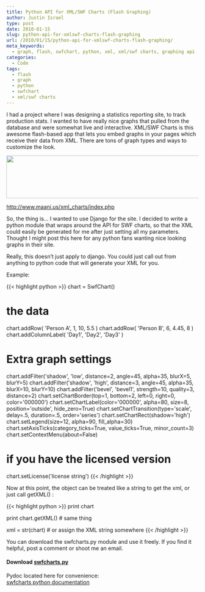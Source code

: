 ```yaml
---
title: Python API for XML/SWF Charts (Flash Graphing)
author: Justin Israel
type: post
date: 2010-01-15
slug: python-api-for-xmlswf-charts-flash-graphing
url: /2010/01/15/python-api-for-xmlswf-charts-flash-graphing/
meta_keywords:
  - graph, flash, swfchart, python, xml, xml/swf charts, graphing api
categories:
  - Code
tags:
  - flash
  - graph
  - python
  - swfchart
  - xml/swf charts
---
```

I had a project where I was designing a statistics reporting site, to track production stats. I wanted to have really nice graphs that pulled from the database and were somewhat live and interactive. XML/SWF Charts is this awesome flash-based app that lets you embed graphs in your pages which receive their data from XML. There are tons of graph types and ways to customize the look.

[<img class="alignnone size-full wp-image-59" title="graphs_example" src="/wp-content/uploads/2010/01/graphs_example.jpg" alt="" width="754" height="112" />](http://www.maani.us/xml_charts/index.php)

<http://www.maani.us/xml_charts/index.php>

So, the thing is&#8230; I wanted to use Django for the site. I decided to write a python module that wraps around the API for SWF charts, so that the XML could easily be generated for me after just setting all my parameters. Thought I might post this here for any python fans wanting nice looking graphs in their site.

Really, this doesn&#8217;t just apply to django. You could just call out from anything to python code that will generate your XML for you.

Example:

{{< highlight python >}}
chart = SwfChart()

# the data
chart.addRow( 'Person A', 1, 10, 5.5 )
chart.addRow( 'Person B', 6, 4.45, 8 )
chart.addColumnLabel( 'Day1', 'Day2', 'Day3' )

# Extra graph settings
chart.addFilter('shadow', 'low', distance=2, angle=45, alpha=35, blurX=5, blurY=5)
chart.addFilter('shadow', 'high', distance=3, angle=45, alpha=35, blurX=10, blurY=10)
chart.addFilter('bevel', 'bevel1', strength=10, quality=3, distance=2)
chart.setChartBorder(top=1, bottom=2, left=0, right=0, color='000000')
chart.setChartLabel(color='000000', alpha=80, size=8, position='outside', hide_zero=True)
chart.setChartTransition(type='scale', delay=.5, duration=.5, order='series')
chart.setChartRect(shadow='high')
chart.setLegend(size=12, alpha=90, fill_alpha=30)
chart.setAxisTicks(category_ticks=True, value_ticks=True, minor_count=3)
chart.setContextMenu(about=False)

# if you have the licensed version
chart.setLicense('license string')
{{< /highlight >}}

Now at this point, the object can be treated like a string to get the xml, or just call getXML() :

{{< highlight python >}}
print chart

print chart.getXML()   # same thing

xml = str(chart)   # or assign the XML string somewhere
{{< /highlight >}}

You can download the swfcharts.py module and use it freely. If you find it helpful, post a comment or shoot me an email.

#### Download [swfcharts.py](/wp-content/uploads/2010/01/swfcharts.py_.zip)

Pydoc located here for convenience:<span style="color: #ffcc00;"><br /> <a href='/wp-content/uploads/2010/01/swfcharts.html'>swfcharts python documentation</a></span>
